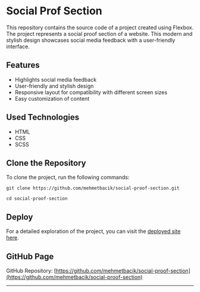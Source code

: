 # Social Prof Section

This repository contains the source code of a project created using Flexbox. The project represents a social proof section of a website. This modern and stylish design showcases social media feedback with a user-friendly interface.

## Features

- Highlights social media feedback
- User-friendly and stylish design
- Responsive layout for compatibility with different screen sizes
- Easy customization of content

## Used Technologies

- HTML
- CSS 
- SCSS 

## Clone the Repository

To clone the project, run the following commands:

```
git clone https://github.com/mehmetbacik/social-proof-section.git
```
```
cd social-proof-section
```

## Deploy

For a detailed exploration of the project, you can visit the [deployed site here](https://social-proof-section-mbck00.vercel.app/).

## GitHub Page

GitHub Repository: [https://github.com/mehmetbacik/social-proof-section](https://github.com/mehmetbacik/social-proof-section)

---
